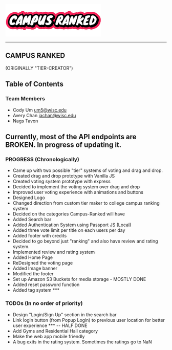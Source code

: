 <img src = "/client/public/asset/temp_logo.png" width = "300px">



<hr />

## CAMPUS RANKED 
(ORIGINALLY "TIER-CREATOR")

## Table of Contents

### Team Members
* Cody Um um5@wisc.edu
* Avery Chan jachan@wisc.edu
* Nags Tavon 

## Currently, most of the API endpoints are BROKEN. In progress of updating it.

### PROGRESS (Chronologically)
* Came up with two possible "tier" systems of voting and drag and drop.
* Created drag and drop prototype with Vanilla JS
* Created voting system prototype with express
* Decided to implement the voting system over drag and drop
* Improved user voting experience with animations and buttons
* Designed Logo
* Changed direction from custom tier maker to college campus ranking system
* Decided on the categories Campus-Ranked will have
* Added Search bar
* Added Authentication System using Passport JS (Local)
* Added three vote limit per title on each users per day
* Added footer with credits
* Decided to go beyond just "ranking" and also have review and rating system.
* Implemented review and rating system
* Added Home Page
* ReDesigned the voting page
* Added Image banner
* Modified the footer
* Set up Amazon S3 Buckets for media storage - MOSTLY DONE
* Added reset password function
* Added tag system *** 



### TODOs (In no order of priority)
* Design "Login/Sign Up" section in the search bar
* Link login button (from Popup Login) to previous user location for better user experience *** -- HALF DONE
* Add Gyms and Residential Hall category
* Make the web app mobile friendly
* A bug exits in the rating system. Sometimes the ratings go to NaN


